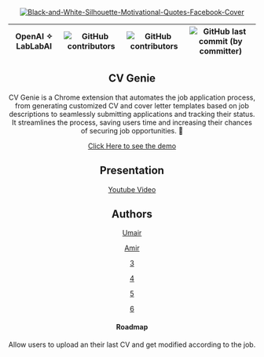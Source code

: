 
<div align="center">
 

<a href="https://ibb.co/SdQBDX8"><img src="https://i.ibb.co/RBhcGpm/Black-and-White-Silhouette-Motivational-Quotes-Facebook-Cover.jpg" alt="Black-and-White-Silhouette-Motivational-Quotes-Facebook-Cover" border="0"></a>


OpenAI ✧ LabLabAI | ![GitHub contributors](https://img.shields.io/github/contributors/m-umairali/cv_genie?style=for-the-badge)  | ![GitHub contributors](https://img.shields.io/github/contributors/m-umairali/cv_genie?style=for-the-badge) | ![GitHub last commit (by committer)](https://img.shields.io/github/last-commit/m-umairali/cv_genie?style=for-the-badge)
:-:|:-:|:-:|:-:

 </div>
 
<div align="center">

## CV Genie
CV Genie is a Chrome extension that automates the job application process, from generating customized CV and cover letter templates based on job descriptions to seamlessly submitting applications and tracking their status. It streamlines the process, saving users time and increasing their chances of securing job opportunities. 📃

[Click Here to see the demo](#)

## Presentation

[Youtube Video](#)

## Authors

[Umair](https://github.com/m-umairali)

[Amir](#)

[3](#)

[4](#)

[5](#)

[6](#)


#### Roadmap

Allow users to upload an their last CV and get modified according to the job.
</div>
